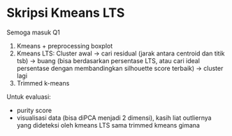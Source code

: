 # Skripsi Kmeans LTS
 Semoga masuk Q1

1. Kmeans + preprocessing boxplot
2. Kmeans LTS: Cluster awal -> cari residual (jarak antara centroid dan titik tsb) -> buang (bisa berdasarkan persentase LTS, atau cari ideal persentase dengan membandingkan silhouette score terbaik) -> cluster lagi
3. Trimmed k-means

Untuk evaluasi:
- purity score
- visualisasi data (bisa diPCA menjadi 2 dimensi), kasih liat outliernya yang dideteksi oleh kmeans LTS sama trimmed kmeans gimana